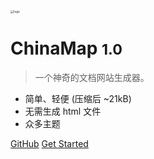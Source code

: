 <!-- _coverpage.md -->

<img src="https://ailore-1251230017.cos.ap-guangzhou.myqcloud.com/%E5%9B%BE%E5%BA%93/news/logo%20%281%29.png" alt="logo" style="zoom:33%;" />

# ChinaMap <small>1.0</small>

> 一个神奇的文档网站生成器。

- 简单、轻便 (压缩后 ~21kB)
- 无需生成 html 文件
- 众多主题

[GitHub](https://github.com/docsifyjs/docsify/)
[Get Started](#Headline)
